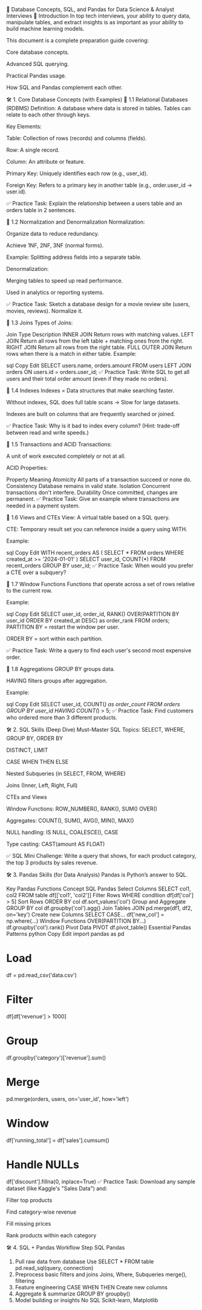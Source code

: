 
📘 Database Concepts, SQL, and Pandas for Data Science & Analyst Interviews
🌟 Introduction
In top tech interviews, your ability to query data, manipulate tables, and extract insights is as important as your ability to build machine learning models.

This document is a complete preparation guide covering:

Core database concepts.

Advanced SQL querying.

Practical Pandas usage.

How SQL and Pandas complement each other.

🛠️ 1. Core Database Concepts (with Examples)
📍 1.1 Relational Databases (RDBMS)
Definition:
A database where data is stored in tables. Tables can relate to each other through keys.

Key Elements:

Table: Collection of rows (records) and columns (fields).

Row: A single record.

Column: An attribute or feature.

Primary Key: Uniquely identifies each row (e.g., user_id).

Foreign Key: Refers to a primary key in another table (e.g., order.user_id → user.id).

✅ Practice Task:
Explain the relationship between a users table and an orders table in 2 sentences.

📍 1.2 Normalization and Denormalization
Normalization:

Organize data to reduce redundancy.

Achieve 1NF, 2NF, 3NF (normal forms).

Example: Splitting address fields into a separate table.

Denormalization:

Merging tables to speed up read performance.

Used in analytics or reporting systems.

✅ Practice Task:
Sketch a database design for a movie review site (users, movies, reviews). Normalize it.

📍 1.3 Joins
Types of Joins:

Join Type	Description
INNER JOIN	Return rows with matching values.
LEFT JOIN	Return all rows from the left table + matching ones from the right.
RIGHT JOIN	Return all rows from the right table.
FULL OUTER JOIN	Return rows when there is a match in either table.
Example:

sql
Copy
Edit
SELECT users.name, orders.amount
FROM users
LEFT JOIN orders
ON users.id = orders.user_id;
✅ Practice Task:
Write SQL to get all users and their total order amount (even if they made no orders).

📍 1.4 Indexes
Indexes = Data structures that make searching faster.

Without indexes, SQL does full table scans → Slow for large datasets.

Indexes are built on columns that are frequently searched or joined.

✅ Practice Task:
Why is it bad to index every column? (Hint: trade-off between read and write speeds.)

📍 1.5 Transactions and ACID
Transactions:

A unit of work executed completely or not at all.

ACID Properties:

Property	Meaning
Atomicity	All parts of a transaction succeed or none do.
Consistency	Database remains in valid state.
Isolation	Concurrent transactions don't interfere.
Durability	Once committed, changes are permanent.
✅ Practice Task:
Give an example where transactions are needed in a payment system.

📍 1.6 Views and CTEs
View: A virtual table based on a SQL query.

CTE: Temporary result set you can reference inside a query using WITH.

Example:

sql
Copy
Edit
WITH recent_orders AS (
  SELECT *
  FROM orders
  WHERE created_at >= '2024-01-01'
)
SELECT user_id, COUNT(*)
FROM recent_orders
GROUP BY user_id;
✅ Practice Task:
When would you prefer a CTE over a subquery?

📍 1.7 Window Functions
Functions that operate across a set of rows relative to the current row.

Example:

sql
Copy
Edit
SELECT user_id, order_id, 
       RANK() OVER(PARTITION BY user_id ORDER BY created_at DESC) as order_rank
FROM orders;
PARTITION BY = restart the window per user.

ORDER BY = sort within each partition.

✅ Practice Task:
Write a query to find each user's second most expensive order.

📍 1.8 Aggregations
GROUP BY groups data.

HAVING filters groups after aggregation.

Example:

sql
Copy
Edit
SELECT user_id, COUNT(*) as order_count
FROM orders
GROUP BY user_id
HAVING COUNT(*) > 5;
✅ Practice Task:
Find customers who ordered more than 3 different products.

🛠️ 2. SQL Skills (Deep Dive)
Must-Master SQL Topics:
SELECT, WHERE, GROUP BY, ORDER BY

DISTINCT, LIMIT

CASE WHEN THEN ELSE

Nested Subqueries (in SELECT, FROM, WHERE)

Joins (Inner, Left, Right, Full)

CTEs and Views

Window Functions: ROW_NUMBER(), RANK(), SUM() OVER()

Aggregates: COUNT(), SUM(), AVG(), MIN(), MAX()

NULL handling: IS NULL, COALESCE(), CASE

Type casting: CAST(amount AS FLOAT)

✅ SQL Mini Challenge:
Write a query that shows, for each product category, the top 3 products by sales revenue.

🛠️ 3. Pandas Skills (for Data Analysis)
Pandas is Python’s answer to SQL.

Key Pandas Functions
Concept	SQL	Pandas
Select Columns	SELECT col1, col2 FROM table	df[['col1', 'col2']]
Filter Rows	WHERE condition	df[df['col'] > 5]
Sort Rows	ORDER BY col	df.sort_values('col')
Group and Aggregate	GROUP BY col	df.groupby('col').agg()
Join Tables	JOIN	pd.merge(df1, df2, on='key')
Create new Columns	SELECT CASE...	df['new_col'] = np.where(...)
Window Functions	OVER(PARTITION BY...)	df.groupby('col').rank()
Pivot Data	PIVOT	df.pivot_table()
Essential Pandas Patterns
python
Copy
Edit
import pandas as pd

# Load
df = pd.read_csv('data.csv')

# Filter
df[df['revenue'] > 1000]

# Group
df.groupby('category')['revenue'].sum()

# Merge
pd.merge(orders, users, on='user_id', how='left')

# Window
df['running_total'] = df['sales'].cumsum()

# Handle NULLs
df['discount'].fillna(0, inplace=True)
✅ Practice Task:
Download any sample dataset (like Kaggle's "Sales Data") and:

Filter top products

Find category-wise revenue

Fill missing prices

Rank products within each category

🛠️ 4. SQL + Pandas Workflow
Step	SQL	Pandas
1. Pull raw data from database	Use SELECT * FROM table	pd.read_sql(query, connection)
2. Preprocess basic filters and joins	Joins, Where, Subqueries	merge(), filtering
3. Feature engineering	CASE WHEN THEN	Create new columns
4. Aggregate & summarize	GROUP BY	groupby()
5. Model building or insights	No SQL	Scikit-learn, Matplotlib
